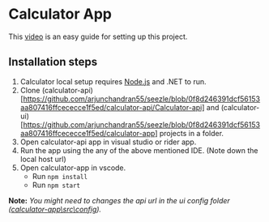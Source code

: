 # Calculator App

This [video](https://drive.google.com/file/d/1vrSJZqPxpIexCAv9wBrOMc5wKNstJg9p/view) is an easy guide for setting up this project.

## Installation steps

 1. Calculator local setup requires [Node.js](https://nodejs.org/) and
    .NET to run.
2. Clone (calculator-api)[https://github.com/arjunchandran55/seezle/blob/0f8d246391dcf56153aa807416ffcececce1f5ed/calculator-api/Calculator-api] and (calculator-ui)[https://github.com/arjunchandran55/seezle/blob/0f8d246391dcf56153aa807416ffcececce1f5ed/calculator-app] projects in a folder.    
3. Open calculator-api app in visual studio or rider app.    
4. Run the app using the any of the above mentioned IDE. (Note down the local host url)
5. Open calculator-app in vscode.
	* Run `npm install`
	* Run `npm start`

**Note:** *You might need to changes the api url in the ui config folder ([calculator-app\src\config](https://github.com/arjunchandran55/seezle/blob/882b54d79c75e6d583e15d98a66d3970781ad898/calculator-app/src/config/config.ts)).*
